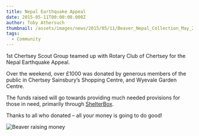 ```yaml
---
title: Nepal Earthquake Appeal
date: 2015-05-11T00:00:00.000Z
author: Toby Athersuch
thumbnail: /assets/images/news/2015/05/11/Beaver_Nepal_Collection_May_2015.jpg
tags:
  - Community
---
```


1st Chertsey Scout Group teamed up with Rotary Club of Chertsey for the Nepal Earthquake Appeal.

Over the weekend, over £1000 was donated by generous members of the public in Chertsey Sainsbury’s Shopping Centre, and Wyevale Garden Centre.

The funds raised will go towards providing much needed provisions for those in need, primarily through [ShelterBox](http://www.shelterbox.org/news_global.php?id=1354).

Thanks to all who donated – all your money is going to do good!

![Beaver raising money](/assets/images/news/2015/05/11/Beaver_Nepal_Collection_May_2015.jpg)